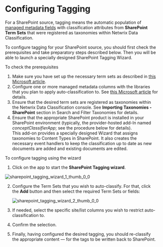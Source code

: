 # Configuring Tagging

For a SharePoint source, tagging means the automatic population of
[managed metadata fields](https://docs.microsoft.com/en-us/sharepoint/managed-metadata) with
classification attributes from **SharePoint Term Sets** that were registered as taxonomies within
Netwrix Data Classification.

To configure tagging for your SharePoint source, you should first check the prerequisites and take
preparatory steps described below. Then you will be able to launch a specially designed SharePoint
Tagging Wizard.

To check the prerequisites

1. Make sure you have set up the necessary term sets as described in
   [this Microsoft article](https://docs.microsoft.com/en-us/sharepoint/set-up-new-term-set).
2. Configure one or more managed metadata columns with the libraries that you plan to apply
   auto-classification to. See
   [this Microsoft article](https://support.office.com/en-gb/article/create-a-managed-metadata-column-8fad9e35-a618-4400-b3c7-46f02785d27f)
   for details.
3. Ensure that the desired term sets are registered as taxonomies within the Netwrix Data
   Classification console. See **Importing Taxonomies - SharePoint** section in Search and Filter
   Taxonomies for details.
4. Ensure that the appropriate SharePoint product is installed in your SharePoint environment
   (typically, the provider-hosted add-In named _conceptClassifierApp_; see the procedure below for
   details).  
   This add-on provides a specially designed Wizard that assigns taxonomies to Content Types in
   SharePoint. It also creates the necessary event handlers to keep the classification up to date as
   new documents are added and existing documents are edited.

To configure tagging using the wizard

1. Click on the app to start the **SharePoint Tagging wizard**.

![sharepoint_tagging_wizard_1_thumb_0_0](/img/versioned_docs/dataclassification_5.6.2/ndc/sources/sharepoint_tagging_wizard_1_thumb_0_0.webp)

2. Configure the Term Sets that you wish to auto-classify. For that, click the **Add** button and
   then select the required Term Sets or fields:

   ![sharepoint_tagging_wizard_2_thumb_0_0](/img/versioned_docs/dataclassification_5.6.2/ndc/sources/sharepoint_tagging_wizard_2_thumb_0_0.webp)

3. If needed, select the specific site/list columns you wish to restrict auto-classification to.
4. Confirm the selection.
5. Finally, having configured the desired tagging, you should re-classify the appropriate content —
   for the tags to be written back to SharePoint.

